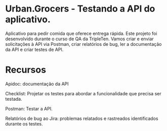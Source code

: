 # Urban.Grocers - Testando a API do aplicativo.
Aplicativo para pedir comida que oferece entrega rápida. Este projeto foi desenvolvido durante o curso de QA da TripleTen. 
Vamos criar e enviar solicitações à API via Postman, criar relatórios de bug, ler a documentação da API e criar testes de API.

# Recursos
Apidoc: documentação da API

Checklist: Projetar os testes para abordar a funcionalidade que precisa ser testada.

Postman: Testar a API.

Relatórios de bug ao Jira: problemas relatados e rastreados identificados durante os testes.
